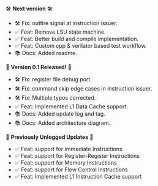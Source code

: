 🛠️ **Next version** 🛠️

* 🛠️ Fix: outfire signal at instruction issuer.
* ✅ Feat: Remove LSU state machine.
* ✅ Feat: Better build and compile implementation.
* ✅ Feat: Custom cpp & verilator based test workflow.
* 📚 Docs: Added readme.

🎉 **Version 0.1 Released!** 🎉

* 🛠️ Fix: register file debug port.
* 🛠️ Fix: command skip edge cases in instruction issuer.
* 🛠️ Fix: Multiple typos corrected.
* ✅ Feat: Implemented L1 Data Cache support.
* 📚 Docs: Added update log and tag.
* 📚 Docs: Added architecture diagram.

📝 **Previously Unlogged Updates** 📝

* ✅ Feat: support for Immediate Instructions
* ✅ Feat: support for Register-Register Instructions
* ✅ Feat: support for Memory Instructions
* ✅ Feat: support for Flow Control Instructions
* ✅ Feat: Implemented L1 Instruction Cache support
